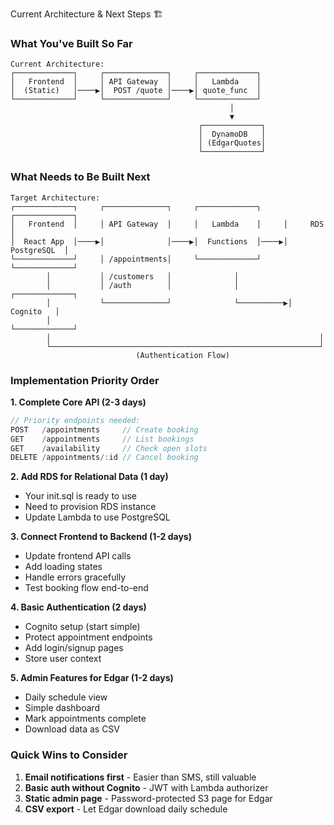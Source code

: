 Current Architecture & Next Steps 🏗️

### **What You've Built So Far**

```
Current Architecture:
┌─────────────┐     ┌──────────────┐     ┌─────────────┐
│   Frontend  │     │ API Gateway  │     │   Lambda    │
│  (Static)   │────▶│  POST /quote │────▶│ quote_func  │
└─────────────┘     └──────────────┘     └─────────────┘
                                                 │
                                                 ▼
                                          ┌─────────────┐
                                          │  DynamoDB   │
                                          │ (EdgarQuotes│
                                          └─────────────┘
```

### **What Needs to Be Built Next**

```
Target Architecture:
┌─────────────┐     ┌──────────────┐     ┌─────────────┐     ┌─────────────┐
│   Frontend  │     │ API Gateway  │     │   Lambda    │     │     RDS     │
│  React App  │────▶│              │────▶│  Functions  │────▶│ PostgreSQL  │
└─────────────┘     │ /appointments│     └─────────────┘     └─────────────┘
        │           │ /customers   │              │
        │           │ /auth        │              │           ┌─────────────┐
        │           └──────────────┘              └──────────▶│   Cognito   │
        │                                                     └─────────────┘
        │                                                            │
        └────────────────────────────────────────────────────────────┘
                            (Authentication Flow)
```

### **Implementation Priority Order**

**1. Complete Core API (2-3 days)**
```javascript
// Priority endpoints needed:
POST   /appointments     // Create booking
GET    /appointments     // List bookings
GET    /availability     // Check open slots
DELETE /appointments/:id // Cancel booking
```

**2. Add RDS for Relational Data (1 day)**
- Your init.sql is ready to use
- Need to provision RDS instance
- Update Lambda to use PostgreSQL

**3. Connect Frontend to Backend (1-2 days)**
- Update frontend API calls
- Add loading states
- Handle errors gracefully
- Test booking flow end-to-end

**4. Basic Authentication (2 days)**
- Cognito setup (start simple)
- Protect appointment endpoints
- Add login/signup pages
- Store user context

**5. Admin Features for Edgar (1-2 days)**
- Daily schedule view
- Simple dashboard
- Mark appointments complete
- Download data as CSV

### **Quick Wins to Consider**
1. **Email notifications first** - Easier than SMS, still valuable
2. **Basic auth without Cognito** - JWT with Lambda authorizer
3. **Static admin page** - Password-protected S3 page for Edgar
4. **CSV export** - Let Edgar download daily schedule
